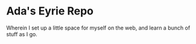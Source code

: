 # Ada's Eyrie Repo

Wherein I set up a little space for myself on the web, and learn a bunch of stuff as I go.
